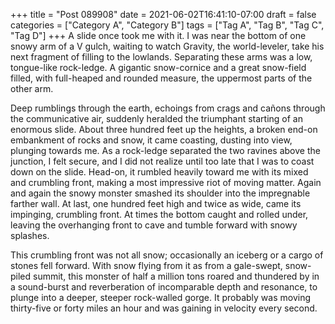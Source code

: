 +++
title = "Post 089908"
date = 2021-06-02T16:41:10-07:00
draft = false
categories = ["Category A", "Category B"]
tags = ["Tag A", "Tag B", "Tag C", "Tag D"]
+++
A slide once took me with it. I was near the bottom of one snowy arm of a V gulch, waiting to watch Gravity, the world-leveler, take his next fragment of filling to the lowlands. Separating these arms was a low, tongue-like rock-ledge. A gigantic snow-cornice and a great snow-field filled, with full-heaped and rounded measure, the uppermost parts of the other arm.

Deep rumblings through the earth, echoings from crags and cañons through the communicative air, suddenly heralded the triumphant starting of an enormous slide. About three hundred feet up the heights, a broken end-on embankment of rocks and snow, it came coasting, dusting into view, plunging towards me. As a rock-ledge separated the two ravines above the junction, I felt secure, and I did not realize until too late that I was to coast down on the slide. Head-on, it rumbled heavily toward me with its mixed and crumbling front, making a most impressive riot of moving matter. Again and again the snowy monster smashed its shoulder into the impregnable farther wall. At last, one hundred feet high and twice as wide, came its impinging, crumbling front. At times the bottom caught and rolled under, leaving the overhanging front to cave and tumble forward with snowy splashes.

This crumbling front was not all snow; occasionally an iceberg or a cargo of stones fell forward. With snow flying from it as from a gale-swept, snow-piled summit, this monster of half a million tons roared and thundered by in a sound-burst and reverberation of incomparable depth and resonance, to plunge into a deeper, steeper rock-walled gorge. It probably was moving thirty-five or forty miles an hour and was gaining in velocity every second.
